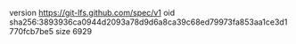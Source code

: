 version https://git-lfs.github.com/spec/v1
oid sha256:3893936ca0944d2093a78d9d6a8ca39c68ed79973fa853aa1ce3d1770fcb7be5
size 6929
